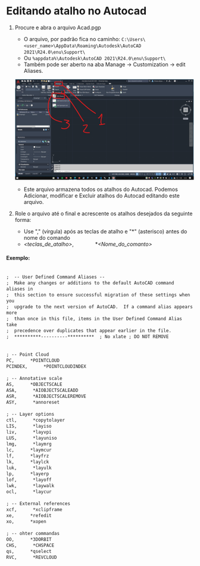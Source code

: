 # Editando atalho no Autocad

1. Procure e abra o arquivo Acad.pgp

    * O arquivo, por padrão fica no caminho: ```C:\Users\<user_name>\AppData\Roaming\Autodesk\AutoCAD 2021\R24.0\enu\Support\```
    * Ou ```%appdata%\Autodesk\AutoCAD 2021\R24.0\enu\Support\```
    * Também pode ser aberto na aba Manage ->  Customization -> edit Aliases.
  
    ![img](./open_pgp.jpg)

    * Este arquivo armazena todos os atalhos do Autocad. Podemos Adicionar, modificar e Excluir atalhos do Autocad editando este arquivo.

2. Role o arquivo até o final e acrescente os atalhos desejados da seguinte forma:
    - Use "," (virgula) após as teclas de atalho e "*" (asterisco) antes do nome do comando
    - *<teclas_de_atalho>*, &emsp; &emsp; &emsp; **<Nome_do_comanto>*

#### Exemplo:

```

;  -- User Defined Command Aliases --
;  Make any changes or additions to the default AutoCAD command aliases in 
;  this section to ensure successful migration of these settings when you
;  upgrade to the next version of AutoCAD.  If a command alias appears more
;  than once in this file, items in the User Defined Command Alias take
;  precedence over duplicates that appear earlier in the file.
;  **********----------**********  ; No xlate ; DO NOT REMOVE


; -- Point Cloud
PC,      *POINTCLOUD
PCINDEX,      *POINTCLOUDINDEX

; -- Annotative scale
AS,      *OBJECTSCALE
ASA,      *AIOBJECTSCALEADD
ASR,      *AIOBJECTSCALEREMOVE
ASY,      *annoreset

; -- Layer options
ctl,      *copytolayer
LIS,      *layiso
liv,      *layvpi
LUS,      *layuniso
lmg,      *laymrg
lc,      *laymcur
lf,      *layfrz
lk,      *laylck
luk,      *layulk
lp,      *layerp
lof,      *layoff
lwk,      *laywalk
ocl,      *laycur

; -- External references
xcf,      *xclipframe
xe,      *refedit
xo,      *xopen

; -- ohter commandas
OO,      *3DORBIT
CHS,      *CHSPACE
qs,      *qselect
RVC,      *REVCLOUD

```